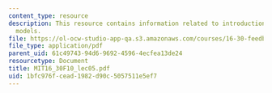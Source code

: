 ```yaml
---
content_type: resource
description: This resource contains information related to introduction to state-space
  models.
file: https://ol-ocw-studio-app-qa.s3.amazonaws.com/courses/16-30-feedback-control-systems-fall-2010/1bfc976fcead1982d90c5057511e5ef7_MIT16_30F10_lec05.pdf
file_type: application/pdf
parent_uid: 61c49743-94d6-9692-4596-4ecfea13de24
resourcetype: Document
title: MIT16_30F10_lec05.pdf
uid: 1bfc976f-cead-1982-d90c-5057511e5ef7
---
```

